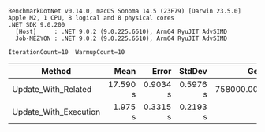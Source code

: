 ```

BenchmarkDotNet v0.14.0, macOS Sonoma 14.5 (23F79) [Darwin 23.5.0]
Apple M2, 1 CPU, 8 logical and 8 physical cores
.NET SDK 9.0.200
  [Host]     : .NET 9.0.2 (9.0.225.6610), Arm64 RyuJIT AdvSIMD
  Job-MEZYON : .NET 9.0.2 (9.0.225.6610), Arm64 RyuJIT AdvSIMD

IterationCount=10  WarmupCount=10  

```
| Method                | Mean     | Error    | StdDev   | Gen0        | Gen1       | Allocated     |
|---------------------- |---------:|---------:|---------:|------------:|-----------:|--------------:|
| Update_With_Related   | 17.590 s | 0.9034 s | 0.5976 s | 758000.0000 | 98000.0000 | 6254107.98 KB |
| Update_With_Execution |  1.975 s | 0.3315 s | 0.2193 s |           - |          - |      29.04 KB |
